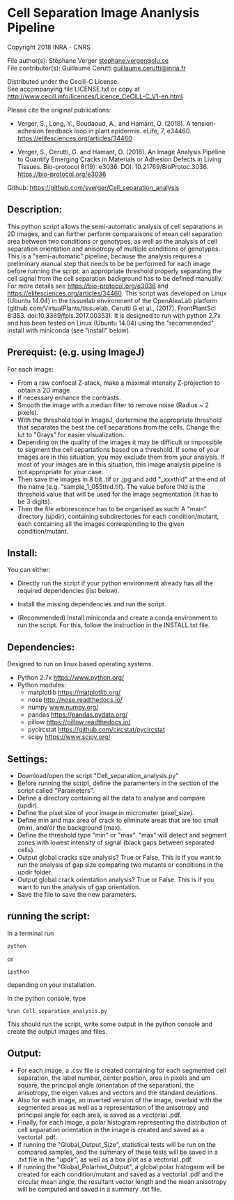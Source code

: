 
        	
# Cell Separation Image Ananlysis Pipeline

Copyright 2018 INRA - CNRS

File author(s): Stéphane Verger <stephane.verger@slu.se>\
File contributor(s): Guillaume Cerutti <guillaume.cerutti@inria.fr>

Distributed under the Cecill-C License.\
See accompanying file LICENSE.txt or copy at\
http://www.cecill.info/licences/Licence_CeCILL-C_V1-en.html
       
Please cite the original publications:
- Verger, S., Long, Y., Boudaoud, A., and Hamant, O. (2018). A tension-adhesion feedback loop in plant epidermis. eLife, 7, e34460.
https://elifesciences.org/articles/34460

- Verger, S., Cerutti, G. and Hamant, O. (2018). An Image Analysis Pipeline to Quantify Emerging Cracks in Materials or Adhesion Defects in Living Tissues. Bio-protocol 8(19): e3036. DOI: 10.21769/BioProtoc.3036.
https://bio-protocol.org/e3036

Github: https://github.com/sverger/Cell_separation_analysis


## Description:
                                                               
This python script allows the semi-automatic analysis of cell separations in 2D images, and can further perform comparaisons of mean cell separation area between two conditions or genotypes, as well as the analysis of cell separation orientation and anisotropy of multiple conditions or genotypes. This is a "semi-automatic" pipeline, because the analysis requires a    preliminary manual step that needs to be be performed for each image before running the script: an appropriate threshold properly separating the cell signal from the cell separation background has to be defined manually. For more details see https://bio-protocol.org/e3036 and https://elifesciences.org/articles/34460. This script was developed on Linux (Ubuntu 14.04) in the tissuelab environment of the OpenAleaLab platform (github.com/VirtualPlants/tissuelab, Cerutti G et al., (2017). FrontPlantSci 8:353. doi:10.3389/fpls.2017.00353). It is designed to run with python 2.7x and has been tested on Linux (Ubuntu 14.04) using the "recommended" install with miniconda (see "install" below).


## Prerequist: (e.g. using ImageJ)

For each image:
- From a raw confocal Z-stack, make a maximal intensity Z-projection to obtain a 2D image.
- If necessary enhance the contrasts.
- Smooth the image with a median filter to remove noise (Radius ~ 2 pixels).
- With the threshold tool in ImageJ, dertermine the appropriate threshold that separates the best the cell separations from the cells. Change the lut to "Grays" for easier visualization.
- Depending on the quality of the images it may be difficult or impossible to segment the cell separtations based on a threshold. If some of your images are in this situation, you may exclude them from your analysis. If most of your images are in this situation, this image analysis pipeline is not appropriate for your case.
- Then save the images in 8 bit .tif or .jpg and add "_xxxthld" at the end of the name (e.g. "sample_1_055thld.tif). The value before thld is the threshold value that will be used for the image segmentation (It has to be 3 digits).
- Then the file arborescence has to be organised as such: A "main" directory (updir), containing subdirectories for each condition/mutant, each containing all the images corresponding to the given condition/mutant.


## Install:

You can either:
- Directly run the script if your python environment already has all the required dependencies (list below).

- Install the missing dependencies and run the script.

- (Recommended) Install miniconda and create a conda environment to run the script. For this, follow the instruction in the INSTALL.txt file.


## Dependencies:

Designed to run on linux based operating systems.
- Python 2.7x  		https://www.python.org/
- Python modules:
    - matplotlib 	https://matplotlib.org/
    - nose 		http://nose.readthedocs.io/
    - numpy		www.numpy.org/
    - pandas		https://pandas.pydata.org/
    - pillow		https://pillow.readthedocs.io/
    - pycircstat	https://github.com/circstat/pycircstat
    - scipy		https://www.scipy.org/


## Settings:

- Download/open the script "Cell_separation_analysis.py"
- Before running the script, define the paramenters in the section of the script called "Parameters".
- Define a directory containing all the data to analyse and compare (updir).
- Define the pixel size of your image in micrometer (pixel_size).
- Define min and max area of crack to eliminate areas that are too small (min), and/or the background (max).
- Define the threshold type "min" or "max". "max" will detect and segment zones with lowest intensity of signal (black gaps between separated cells).
- Output global cracks size analysis? True or False. This is if you want to run the analysis of gap size comparing two mutants or conditions in the updir folder.
- Output global crack orientation analysis? True or False. This is if you want to run the analysis of gap orientation.
- Save the file to save the new parameters.


## running the script:

In a terminal run

    python 
or

    ipython
depending on your installation.

In the python console, type

    %run Cell_separation_analysis.py

This should run the script, write some output in the python console and create the output images and files.


## Output:

- For each image, a .csv file is created containing for each segmented cell separation, the label number, center position, area in pixels and um square, the principal angle (orientation of the separation), the anisotropy, the eigen values and vectors and the standard deviations.
- Also for each image, an inverted version of the image, overlaid with the segmented areas as well as a representation of the anisotropy and principal angle for each area, is saved as a vectorial .pdf.
- Finally, for each image, a polar histogram representing the distribution of cell separation orientation in the image is created and saved as a vectorial .pdf.
- If running the "Global_Output_Size", statistical tests will be run on the compared samples, and the summary of these tests will be saved in a .txt file in the "updir", as well as a box plot as a vectorial .pdf.
- If running the "Global_Polarhist_Output", a global polar histogarm will be created for each condition/mutant and saved as a vectorial .pdf and the circular mean angle, the resultant vector length and the mean anisotropy will be computed and saved in a summary .txt file.






